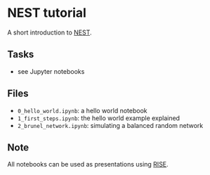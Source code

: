# NEST tutorial

A short introduction to [NEST](https://www.nest-simulator.org/).


## Tasks

* see Jupyter notebooks


## Files

* `0_hello_world.ipynb`: a hello world notebook
* `1_first_steps.ipynb`: the hello world example explained
* `2_brunel_network.ipynb`: simulating a balanced random network

## Note

All notebooks can be used as presentations using [RISE](https://damianavila.github.io/RISE/).
